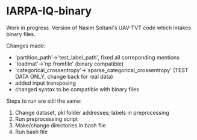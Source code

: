 # IARPA-IQ-binary
Work in progress. Version of Nasim Soltani's UAV-TVT code which intakes binary files.

Changes made:
* 'partition_path'->'test_label_path', fixed all correponding mentions
* 'loadmat'->'np.fromfile' (binary compatible)
* 'categorical_crossentropy'->'sparse_categorical_crossentropy' (TEST DATA ONLY, change back for real data)
* added input transposing
* changed syntax to be compatible with binary files

Steps to run are still the same:
1) Change dataset, pkl folder addresses; labels in preprocessing
2) Run preprocessing script
2) Make/change directories in bash file
4) Run bash file
